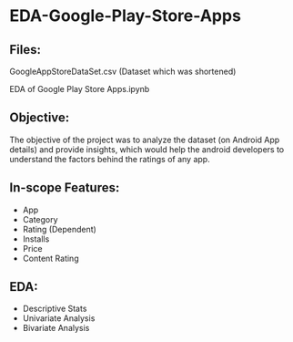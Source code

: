 # EDA-Google-Play-Store-Apps

Files:
-

GoogleAppStoreDataSet.csv (Dataset which was shortened)

EDA of Google Play Store Apps.ipynb

Objective:
-
The objective of the project was to analyze the dataset (on Android App details) and provide insights, which would help the android developers to understand the factors behind the ratings of any app.

In-scope Features:
-

- App
- Category
- Rating (Dependent)
- Installs
- Price
- Content Rating

EDA:
-

- Descriptive Stats
- Univariate Analysis
- Bivariate Analysis
